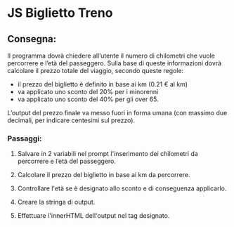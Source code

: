 JS Biglietto Treno
===
## Consegna: 
Il programma dovrà chiedere all’utente il numero di chilometri che vuole percorrere e l’età del passeggero.
Sulla base di queste informazioni dovrà calcolare il prezzo totale del viaggio, secondo queste regole:
* il prezzo del biglietto è definito in base ai km (0.21 € al km)
* va applicato uno sconto del 20% per i minorenni
* va applicato uno sconto del 40% per gli over 65.

L’output del prezzo finale va messo fuori in forma umana (con massimo due decimali, per indicare centesimi sul prezzo).

### Passaggi:
1. Salvare in 2 variabili nel prompt l'inserimento dei chilometri da percorrere e l’età del passeggero.

2. Calcolare il prezzo del biglietto in base ai km da percorrere.

3. Controllare l'età se è designato allo sconto e di conseguenza applicarlo. 

4. Creare la stringa di output.

5. Effettuare l'innerHTML dell'output nel tag designato.